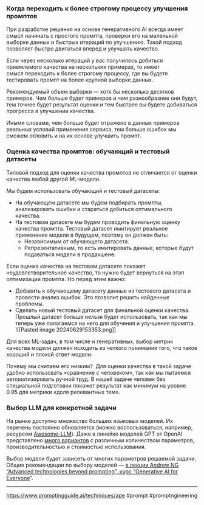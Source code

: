 ### Когда переходить к более строгому процессу улучшения промптов

При разработке решения на основе генеративного AI всегда имеет смысл начинать с простого промпта, проверки его на маленькой выборке данных и быстрых итераций по улучшению. Такой подход позволяет быстро двигаться вперед и улучшать качество.

Если через несколько итераций у вас получилось добиться приемлемого качества на нескольких примерах, то имеет смысл переходить к более строгому процессу, где вы будете тестировать промпт на более крупной выборке данных. 

Рекомендуемый объем выборки — хотя бы несколько десятков примеров. Чем больше будет примеров и чем разнообразнее они будут, тем точнее будет результат оценки и тем быстрее вы будете добиваться прогресса в улучшении качества. 

Иными словами, чем больше будет отражено в данных примеров реальных условий применения сервиса, тем больше ошибок мы сможем отловить и на их основе улучшить промпт.

### Оценка качества промптов: обучающий и тестовый датасеты

Типовой подход для оценки качества промптов не отличается от оценки качества любой другой ML-модели.

Мы будем использовать обучающий и тестовый датасеты:

- На обучающем датасете мы будем подбирать промпты, анализировать ошибки и стараться добиться оптимального качества. 
- На тестовом датасете мы будем проводить финальную оценку качества промпта. Тестовый датасет имитирует реальное применение модели в будущем, поэтому он должен быть: 
    - Независимым от обучающего датасета.
    - Репрезентативным, то есть имитировать данные, которые будут подаваться модели в продакшене.

Если оценка качества на тестовом датасете покажет неудовлетворительное качество, то нужно будет вернуться на этап оптимизации промпта. Но перед этим важно: 

- Добавить к обучающему датасету данные из тестового датасета и провести анализ ошибок. Это позволит решить найденные проблемы.
- Сделать новый тестовый датасет для финальной оценки качества. Прошлый датасет больше нельзя будет использовать, так как мы теперь уже полагаемся на него для обучения и улучшения промпта.
![[Pasted image 20240629153353.png]]

Для всех ML-задач, в том числе и генеративных, выбор метрик качества модели должен исходить из четкого понимания того, что такое хороший и плохой ответ модели.

Почему мы считаем его низким? 
Для оценки качества в такой задаче удобно использовать «сравнение с человеком», так как мы пытаемся автоматизировать ручной труд. В нашей задаче человек без специальной подготовки покажет результат как минимум на уровне 0.95 для метрики «доля релевантных тем».



### Выбор LLM для конкретной задачи

На рынке доступно множество больших языковых моделей. Их перечень постоянно обновляется (можно воспользоваться, например, ресурсом [Awesome-LLM](https://github.com/Hannibal046/Awesome-LLM)). Даже в линейке моделей GPT от OpenAI представлено [много вариантов](https://platform.openai.com/docs/models) с различным количеством параметров, производительностью и стоимостью использования. 

Выбор модели будет зависеть от многих параметров решаемой задачи. Общие рекомендации по выбору моделей — [в лекции Andrew NG “Advanced technologies beyond prompting”, курс “Generative AI for Everyone](https://www.deeplearning.ai/courses/generative-ai-for-everyone/)”.




---


https://www.promptingguide.ai/techniques/ape #prompt #promptngineering 